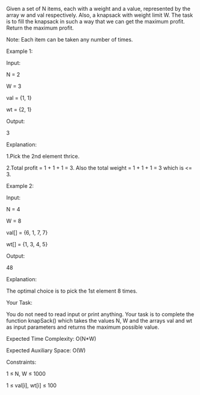 Given a set of N items, each with a weight and a value, represented by the array w and val respectively. Also, a knapsack with weight limit W.
The task is to fill the knapsack in such a way that we can get the maximum profit. Return the maximum profit.

Note: Each item can be taken any number of times.

Example 1:

Input: 

N = 2

W = 3

val = {1, 1}

wt = {2, 1}

Output: 

3

Explanation: 

1.Pick the 2nd element thrice.

2.Total profit = 1 + 1 + 1 = 3. Also the total weight = 1 + 1 + 1  = 3 which is <= 3.


Example 2:

Input: 

N = 4

W = 8

val[] = {6, 1, 7, 7}

wt[] = {1, 3, 4, 5}

Output: 

48

Explanation: 

The optimal choice is to pick the 1st element 8 times.

Your Task:

You do not need to read input or print anything. Your task is to complete the function knapSack() which takes the values N, W and the arrays val and wt as input parameters and returns the maximum possible value.


Expected Time Complexity: O(N*W)

Expected Auxiliary Space: O(W)


Constraints:

1 ≤ N, W ≤ 1000

1 ≤ val[i], wt[i] ≤ 100
